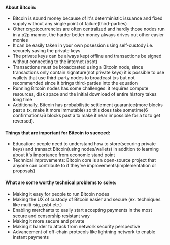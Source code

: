 <div class='ctext'>

#### About Bitcoin:
- Bitcoin is sound money because of it's deterministic issuance and fixed supply without any single point of failure(third-parties)
- Other cryptocurrencies are often centralized and hardly those nodes run in a p2p manner, the harder better money always drives out other easier monies
- It can be easily taken in your own posession using self-custody i.e. securely saving the private keys
- The private keys can be always kept offline and transactions be signed without connecting to the internet (psbt)
- Transactions must be broadcasted using a Bitcoin node, since transactions only contain signature(not private keys) it is possible to use wallets that use third-party nodes to broadcast txs but not recommended since it brings third-parties into the equation
- Running Bitcoin nodes has some challenges: it requires compute resources, disk space and the initial download of entire history takes long time
- Additionally, Bitcoin has probabilistic settlement guarantee(more blocks past a tx, make it more immutable) so this does take sometime(6 confirmations/6 blocks past a tx make it near impossible for a tx to get reversed).


#### Things that are important for Bitcoin to succeed:
- Education: people need to understand how to store(securing private keys) and transact Bitcoin(using nodes/wallets) in addition to learning about it's importance from economic stand point
- Technical improvements: Bitcoin core is an open-source project that anyone can contribute to if they've improvements(implementation or proposals)


#### What are some worthy technical problems to solve:
- Making it easy for people to run Bitcoin nodes 
- Making the UX of custody of Bitcoin easier and secure (ex. techniques like multi-sig, psbt etc.)
- Enabling merchants to easily start accepting payments in the most secure and censorship resistant way
- Making it more secure and private
- Making it harder to attack from network security perspective
- Advancement of off-chain protocols like lightning network to enable instant payments

</div>